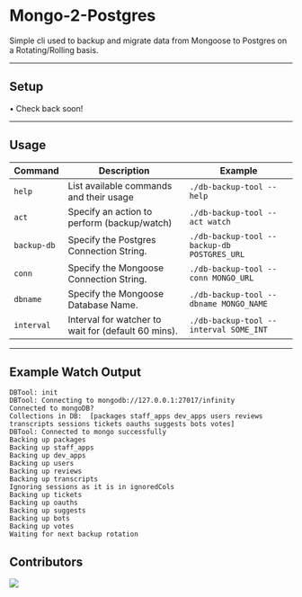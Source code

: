 # Mongo-2-Postgres
Simple cli used to backup and migrate data from Mongoose to Postgres on a Rotating/Rolling basis.

--- 

## Setup
• Check back soon!

---

## Usage

| Command      | Description                                                   | Example                                        |
| ------------ | ------------------------------------------------------------- | ---------------------------------------------- |
| `help `      | List available commands and their usage                       | `./db-backup-tool --help`                      |
| `act`        | Specify an action to perform (backup/watch)                   | `./db-backup-tool --act watch`                 |
| `backup-db`  | Specify the Postgres Connection String.                       | `./db-backup-tool --backup-db POSTGRES_URL`    |
| `conn`       | Specify the Mongoose Connection String.                       | `./db-backup-tool --conn MONGO_URL`            |
| `dbname`     | Specify the Mongoose Database Name.                           | `./db-backup-tool --dbname MONGO_NAME`         |
| `interval`   | Interval for watcher to wait for (default 60 mins).           | `./db-backup-tool --interval SOME_INT`         |

---

## Example Watch Output

```shell
DBTool: init
DBTool: Connecting to mongodb://127.0.0.1:27017/infinity
Connected to mongoDB?
Collections in DB:  [packages staff_apps dev_apps users reviews transcripts sessions tickets oauths suggests bots votes]
DBTool: Connected to mongo successfully
Backing up packages
Backing up staff_apps
Backing up dev_apps
Backing up users
Backing up reviews
Backing up transcripts
Ignoring sessions as it is in ignoredCols
Backing up tickets
Backing up oauths
Backing up suggests
Backing up bots
Backing up votes
Waiting for next backup rotation
```

## Contributors
<a href="https://github.com/InfinityBotList/Mongo-2-Postgres/graphs/contributors">
  <img src="https://contrib.rocks/image?repo=InfinityBotList/Mongo-2-Postgres" />
</a>
